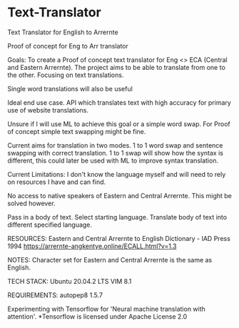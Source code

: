 # Text-Translator
Text Translator for English to Arrernte


Proof of concept for Eng to Arr translator

Goals:
To create a Proof of concept text translator for Eng <> ECA (Central and Eastern Arrernte).
The project aims to be able to translate from one to the other. Focusing on text translations.

Single word translations will also be useful

Ideal end use case. API which translates text with high accuracy for primary use of website translations.

Unsure if I will use ML to achieve this goal or a simple word swap. For Proof of concept simple text swapping might be fine.

Current aims for translation in two modes. 1 to 1 word swap and sentence swapping with correct translation.
1 to 1 swap will show how the syntax is different, this could later be used with ML to improve syntax translation.

Current Limitations: 
I don't know the language myself and will need to rely on resources I have and can find.

No access to native speakers of Eastern and Central Arrernte. This might be solved however.


Pass in a body of text. Select starting language. Translate body of text into different specified language.

RESOURCES:
Eastern and Central Arrernte to English Dictionary - IAD Press 1994
https://arrernte-angkentye.online/ECALL.html?v=1.3

NOTES:
Character set for Eastern and Central Arrernte is the same as English.

TECH STACK:
Ubuntu 20.04.2 LTS
VIM 8.1

REQUIREMENTS: 
autopep8    1.5.7

Experimenting with Tensorflow for 'Neural machine translation with attention'.
*Tensorflow is licensed under Apache License 2.0 
